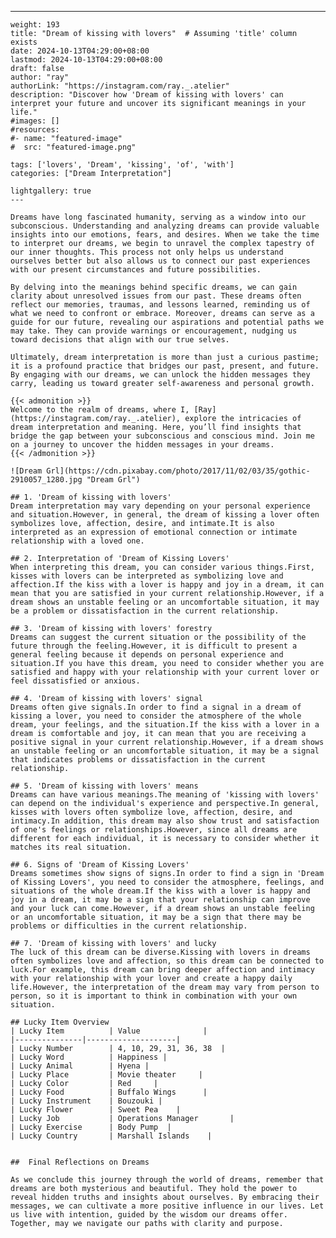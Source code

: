 ---
    weight: 193
    title: "Dream of kissing with lovers"  # Assuming 'title' column exists
    date: 2024-10-13T04:29:00+08:00
    lastmod: 2024-10-13T04:29:00+08:00
    draft: false
    author: "ray"
    authorLink: "https://instagram.com/ray._.atelier"
    description: "Discover how 'Dream of kissing with lovers' can interpret your future and uncover its significant meanings in your life."
    #images: []
    #resources:
    #- name: "featured-image"
    #  src: "featured-image.png"
    
    tags: ['lovers', 'Dream', 'kissing', 'of', 'with']
    categories: ["Dream Interpretation"]
    
    lightgallery: true
    ---
    
    Dreams have long fascinated humanity, serving as a window into our subconscious. Understanding and analyzing dreams can provide valuable insights into our emotions, fears, and desires. When we take the time to interpret our dreams, we begin to unravel the complex tapestry of our inner thoughts. This process not only helps us understand ourselves better but also allows us to connect our past experiences with our present circumstances and future possibilities.
    
    By delving into the meanings behind specific dreams, we can gain clarity about unresolved issues from our past. These dreams often reflect our memories, traumas, and lessons learned, reminding us of what we need to confront or embrace. Moreover, dreams can serve as a guide for our future, revealing our aspirations and potential paths we may take. They can provide warnings or encouragement, nudging us toward decisions that align with our true selves.
    
    Ultimately, dream interpretation is more than just a curious pastime; it is a profound practice that bridges our past, present, and future. By engaging with our dreams, we can unlock the hidden messages they carry, leading us toward greater self-awareness and personal growth.
    
    {{< admonition >}}
    Welcome to the realm of dreams, where I, [Ray](https://instagram.com/ray._.atelier), explore the intricacies of dream interpretation and meaning. Here, you’ll find insights that bridge the gap between your subconscious and conscious mind. Join me on a journey to uncover the hidden messages in your dreams.
    {{< /admonition >}}
    
    ![Dream Grl](https://cdn.pixabay.com/photo/2017/11/02/03/35/gothic-2910057_1280.jpg "Dream Grl")
    
    ## 1. 'Dream of kissing with lovers'
    Dream interpretation may vary depending on your personal experience and situation.However, in general, the dream of kissing a lover often symbolizes love, affection, desire, and intimate.It is also interpreted as an expression of emotional connection or intimate relationship with a loved one.
    
    ## 2. Interpretation of 'Dream of Kissing Lovers'
    When interpreting this dream, you can consider various things.First, kisses with lovers can be interpreted as symbolizing love and affection.If the kiss with a lover is happy and joy in a dream, it can mean that you are satisfied in your current relationship.However, if a dream shows an unstable feeling or an uncomfortable situation, it may be a problem or dissatisfaction in the current relationship.
    
    ## 3. 'Dream of kissing with lovers' forestry
    Dreams can suggest the current situation or the possibility of the future through the feeling.However, it is difficult to present a general feeling because it depends on personal experience and situation.If you have this dream, you need to consider whether you are satisfied and happy with your relationship with your current lover or feel dissatisfied or anxious.
    
    ## 4. 'Dream of kissing with lovers' signal
    Dreams often give signals.In order to find a signal in a dream of kissing a lover, you need to consider the atmosphere of the whole dream, your feelings, and the situation.If the kiss with a lover in a dream is comfortable and joy, it can mean that you are receiving a positive signal in your current relationship.However, if a dream shows an unstable feeling or an uncomfortable situation, it may be a signal that indicates problems or dissatisfaction in the current relationship.
    
    ## 5. 'Dream of kissing with lovers' means
    Dreams can have various meanings.The meaning of 'kissing with lovers' can depend on the individual's experience and perspective.In general, kisses with lovers often symbolize love, affection, desire, and intimacy.In addition, this dream may also show trust and satisfaction of one's feelings or relationships.However, since all dreams are different for each individual, it is necessary to consider whether it matches its real situation.
    
    ## 6. Signs of 'Dream of Kissing Lovers'
    Dreams sometimes show signs of signs.In order to find a sign in 'Dream of Kissing Lovers', you need to consider the atmosphere, feelings, and situations of the whole dream.If the kiss with a lover is happy and joy in a dream, it may be a sign that your relationship can improve and your luck can come.However, if a dream shows an unstable feeling or an uncomfortable situation, it may be a sign that there may be problems or difficulties in the current relationship.
    
    ## 7. 'Dream of kissing with lovers' and lucky
    The luck of this dream can be diverse.Kissing with lovers in dreams often symbolizes love and affection, so this dream can be connected to luck.For example, this dream can bring deeper affection and intimacy with your relationship with your lover and create a happy daily life.However, the interpretation of the dream may vary from person to person, so it is important to think in combination with your own situation.
    
    ## Lucky Item Overview
    | Lucky Item          | Value              |
    |---------------|--------------------|
    | Lucky Number        | 4, 10, 29, 31, 36, 38  |
    | Lucky Word          | Happiness |
    | Lucky Animal        | Hyena |
    | Lucky Place         | Movie theater     |
    | Lucky Color         | Red     |
    | Lucky Food          | Buffalo Wings      |
    | Lucky Instrument    | Bouzouki |
    | Lucky Flower        | Sweet Pea    |
    | Lucky Job           | Operations Manager       |
    | Lucky Exercise      | Body Pump  |
    | Lucky Country       | Marshall Islands    |
    
    
    ##  Final Reflections on Dreams
    
    As we conclude this journey through the world of dreams, remember that dreams are both mysterious and beautiful. They hold the power to reveal hidden truths and insights about ourselves. By embracing their messages, we can cultivate a more positive influence in our lives. Let us live with intention, guided by the wisdom our dreams offer. Together, may we navigate our paths with clarity and purpose.
    